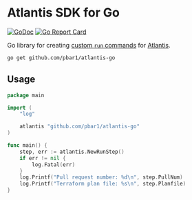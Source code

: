 # Atlantis SDK for Go

[![GoDoc](https://godoc.org/github.com/pbar1/atlantis-go?status.svg)](https://godoc.org/github.com/pbar1/atlantis-go)
[![Go Report Card](https://goreportcard.com/badge/github.com/pbar1/atlantis-go)](https://goreportcard.com/report/github.com/pbar1/atlantis-go)

Go library for creating [custom `run` commands][1] for [Atlantis][2].

```sh
go get github.com/pbar1/atlantis-go
```

## Usage

```go
package main

import (
	"log"

	atlantis "github.com/pbar1/atlantis-go"
)

func main() {
	step, err := atlantis.NewRunStep()
	if err != nil {
		log.Fatal(err)
	}
	log.Printf("Pull request number: %d\n", step.PullNum)
	log.Printf("Terraform plan file: %s\n", step.Planfile)
}
```

[1]: https://www.runatlantis.io/docs/custom-workflows.html#reference
[2]: https://www.runatlantis.io
